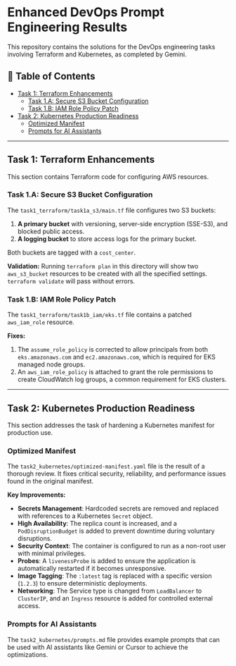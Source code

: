 # Enhanced DevOps Prompt Engineering Results

This repository contains the solutions for the DevOps engineering tasks involving Terraform and Kubernetes, as completed by Gemini.

## 📝 Table of Contents

- [Task 1: Terraform Enhancements](#task-1-terraform-enhancements)
  - [Task 1.A: Secure S3 Bucket Configuration](#task-1a-secure-s3-bucket-configuration)
  - [Task 1.B: IAM Role Policy Patch](#task-1b-iam-role-policy-patch)
- [Task 2: Kubernetes Production Readiness](#task-2-kubernetes-production-readiness)
  - [Optimized Manifest](#optimized-manifest)
  - [Prompts for AI Assistants](#prompts-for-ai-assistants)

---

## Task 1: Terraform Enhancements

This section contains Terraform code for configuring AWS resources.

### Task 1.A: Secure S3 Bucket Configuration

The `task1_terraform/task1a_s3/main.tf` file configures two S3 buckets:
1.  **A primary bucket** with versioning, server-side encryption (SSE-S3), and blocked public access.
2.  **A logging bucket** to store access logs for the primary bucket.

Both buckets are tagged with a `cost_center`.

**Validation:**
Running `terraform plan` in this directory will show two `aws_s3_bucket` resources to be created with all the specified settings. `terraform validate` will pass without errors.

### Task 1.B: IAM Role Policy Patch

The `task1_terraform/task1b_iam/eks.tf` file contains a patched `aws_iam_role` resource.

**Fixes:**
1.  The `assume_role_policy` is corrected to allow principals from both `eks.amazonaws.com` and `ec2.amazonaws.com`, which is required for EKS managed node groups.
2.  An `aws_iam_role_policy` is attached to grant the role permissions to create CloudWatch log groups, a common requirement for EKS clusters.

---

## Task 2: Kubernetes Production Readiness

This section addresses the task of hardening a Kubernetes manifest for production use.

### Optimized Manifest

The `task2_kubernetes/optimized-manifest.yaml` file is the result of a thorough review. It fixes critical security, reliability, and performance issues found in the original manifest.

**Key Improvements:**
- **Secrets Management**: Hardcoded secrets are removed and replaced with references to a Kubernetes `Secret` object.
- **High Availability**: The replica count is increased, and a `PodDisruptionBudget` is added to prevent downtime during voluntary disruptions.
- **Security Context**: The container is configured to run as a non-root user with minimal privileges.
- **Probes**: A `livenessProbe` is added to ensure the application is automatically restarted if it becomes unresponsive.
- **Image Tagging**: The `:latest` tag is replaced with a specific version (`1.2.3`) to ensure deterministic deployments.
- **Networking**: The Service type is changed from `LoadBalancer` to `ClusterIP`, and an `Ingress` resource is added for controlled external access.

### Prompts for AI Assistants

The `task2_kubernetes/prompts.md` file provides example prompts that can be used with AI assistants like Gemini or Cursor to achieve the optimizations.
